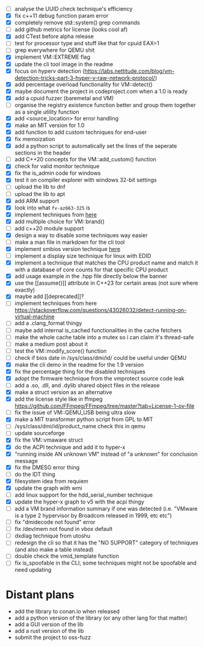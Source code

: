 - [ ] analyse the UUID check technique's efficiency
- [X] fix c++11 debug function param error
- [X] completely remove std::system() grep commands
- [ ] add github metrics for license (looks cool af)
- [X] add CTest before alpha release
- [ ] test for processor type and stuff like that for cpuid EAX=1
- [ ] grep everywhere for QEMU shit
- [X] implement VM::EXTREME flag
- [X] update the cli tool image in the readme
- [X] focus on hyperv detection (https://labs.nettitude.com/blog/vm-detection-tricks-part-3-hyper-v-raw-network-protocol/)
- [X] add percentage overload functionality for VM::detect()
- [X] maybe document the project in codeproject.com when a 1.0 is ready
- [X] add a cpuid fuzzer (baremetal and VM)
- [ ] organise the registry existence function better and group them together as a single utility function
- [X] add <source_location> for error handling
- [X] make an MIT version for 1.0
- [X] add function to add custom techniques for end-user
- [X] fix memoization
- [X] add a python script to automatically set the lines of the seperate sections in the header
- [ ] add C++20 concepts for the VM::add_custom() function
- [X] check for valid monitor technique
- [X] fix the is_admin code for windows
- [X] test it on compiler explorer with windows 32-bit settings
- [ ] upload the lib to dnf 
- [ ] upload the lib to apt 
- [X] add ARM support
- [X] look into what `fv-az663-325` is
- [X] implement techniques from [here](https://labs.nettitude.com/blog/vm-detection-tricks-part-3-hyper-v-raw-network-protocol/)
- [X] add multiple choice for VM::brand()
- [ ] add c++20 module support 
- [X] design a way to disable some techniques way easier
- [ ] make a man file in markdown for the cli tool
- [X] implement smbios version technique [here](https://github.com/Print3M/Anti-VM/blob/eb524ed89e783b36c149acc450b2350d4198b06b/detectors.cpp#L88)
- [ ] implement a display size technique for linux with EDID 
- [X] implement a technique that matches the CPU product name and match it with a database of core counts for that specific CPU product
- [X] add usage example in the .hpp file directly below the banner
- [X] use the [[assume()]] attribute in C++23 for certain areas (not sure where exactly) 
- [X] maybe add [[deprecated]]?
- [ ] implement techniques from here https://stackoverflow.com/questions/43026032/detect-running-on-virtual-machine
- [ ] add a .clang_format thingy
- [ ] maybe add internal is_cached functionalities in the cache fetchers
- [ ] make the whole cache table into a mutex so i can claim it's thread-safe
- [ ] make a medium post about it
- [ ] test the VM::modify_score() function
- [ ] check if bios date in /sys/class/dmi/id/ could be useful under QEMU
- [X] make the cli demo in the readme for the 1.9 version
- [X] fix the percentage thing for the disabled techniques
- [X] adopt the firmware technique from the vmprotect source code leak
- [ ] add a .so, .dll, and .dylib shared object files in the release 
- [X] make a struct version as an alternative
- [X] add the license style like in ffmpeg https://github.com/FFmpeg/FFmpeg/tree/master?tab=License-1-ov-file
- [ ] fix the issue of VM::QEMU_USB being ultra slow
- [X] make a MIT transformer python script from GPL to MIT
- [ ] /sys/class/dmi/id/product_name check this in qemu
- [ ] update sourceforge
- [X] fix the VM::vmaware struct
- [X] do the ACPI technique and add it to hyper-x
- [X] "running inside AN unknown VM" instead of "a unknown" for conclusion message
- [X] fix the DMESG error thing
- [ ] do the IDT thing
- [X] filesystem idea from requiem
- [X] update the graph with wmi 
- [ ] add linux support for the hdd_serial_number technique
- [X] update the hyper-x graph to v5 with the acpi thingy
- [ ] add a VM brand information summary if one was detected (i.e. "VMware is a type 2 hypervisor by Broadcom released in 1999, etc etc")
- [ ] fix "dmidecode not found" error
- [ ] fix /dev/mem not found in vbox default
- [ ] dxdiag technique from utoshu
- [ ] redesign the cli so that it has the "NO SUPPORT" category of techniques (and also make a table instead)
- [ ] double check the vmid_template function
- [ ] fix is_spoofable in the CLI, some techniques might not be spoofable and need updating

# Distant plans
- add the library to conan.io when released
- add a python version of the library (or any other lang for that matter)
- add a GUI version of the lib
- add a rust version of the lib
- submit the project to oss-fuzz 
